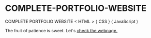 # COMPLETE-PORTFOLIO-WEBSITE
COMPLETE PORTFOLIO WEBSITE &lt; HTML > { CSS } ( JavaScript )

The fruit of patience is sweet. Let's [check the webpage.](https://https://github.com/aadil844/My-PORTFOLIO/)
